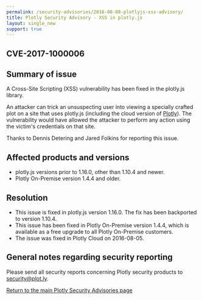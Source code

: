 ```yaml
---
permalink: /security-advisories/2016-08-08-plotlyjs-xss-advisory/
title: Plotly Security Advisory - XSS in plotly.js
layout: single_new
support: true
---
```


## CVE-2017-1000006

## Summary of issue

A Cross-Site Scripting (XSS) vulnerability has been fixed in the plotly.js library.

An attacker can trick an unsuspecting user into viewing a specially crafted plot on a site that uses plotly.js (including the cloud version
of [Plotly](https://plot.ly)).  The vulnerability would have allowed the attacker to perform any action using the victim's
credentials on that site.

Thanks to Dennis Detering and Jared Folkins for reporting this issue.

## Affected products and versions

* plotly.js versions prior to 1.16.0, other than 1.10.4 and newer.
* Plotly On-Premise version 1.4.4 and older.

## Resolution

* This issue is fixed in plotly.js version 1.16.0.  The fix has been backported to version 1.10.4.
* This issue has been fixed in Plotly On-Premise version 1.4.4, which is available as a free upgrade to all Plotly
On-Premise customers.
* The issue was fixed in Plotly Cloud on 2016-08-05.

## General notes regarding security reporting

Please send all security reports concerning Plotly security products to [security@plot.ly](mailto:security@plot.ly).

[Return to the main Plotly Security Advisories page](http://help.plot.ly/security-advisories/)
